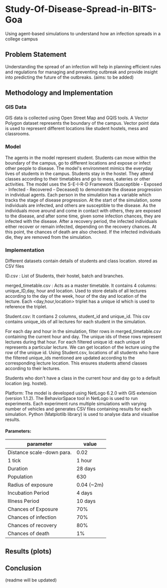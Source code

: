 # Study-Of-Disease-Spread-in-BITS-Goa
Using agent-based simulations to understand how an infection spreads in a college campus
## Problem Statement
Understanding the spread of an infection will help in planning efficient rules and regulations for managing and preventing outbreak and provide insight into predicting the future of the outbreaks.
(aims: to be added)
## Methodology and Implementation
### GIS Data
GIS data is collected using Open Street Map and GQIS tools. A Vector Polygon dataset represents the boundary of the campus. Vector point data is used to represent different locations like student hostels, mess and classrooms. 
### Model
The agents in the model represent student. Students can move within the boundary of the campus, go to different locations and expose or infect other people to disease.
The model's environment mimics the everyday lives of students in the campus. Students stay in the hostel. They attend classes according to their timetables and go to mess, eateries or other activities.
The model uses the S-E-I-R-D Framework (Susceptible - Exposed - Infected - Recovered – Deceased) to demonstrate the disease progression in individual agents. Each person in the simulation has a variable which tracks the stage of disease progression. At the start of the simulation, some individuals are infected, and others are susceptible to the disease. As the individuals move around and come in contact with others, they are exposed to the disease, and after some time, given some infection chances, they are infected with the disease. After a recovery period, the infected individuals either recover or remain infected, depending on the recovery chances. At this point, the chances of death are also checked. If the infected individuals die, they are removed from the simulation.
### Implementation
Different datasets contain details of students and class location. stored as CSV files

ID.csv : List of Students, their hostel, batch and branches.

merged_timetable.csv : Acts as a master timetable. It contains 4 columns: unique_ID,day, hour and location. Used to store details of all lectures according to the day of the week, hour of the day and location of the lecture. Each <day,hour,location> triplet has a unique id which is used to reference the triplet.

Student.csv: It contians 2 columns, student_id and unique_id. This csv contains unique_ids of all lectures for each student in the simulation.

For each day and hour in the simulation, filter rows in merged_timetable.csv containing the current hour and day. The unique ids of these rows represent lectures during that hour.
For each filtered unique id: each unique id represents a particular lecture. We can get location of the lecture using the row of the unique id. Using Student.csv, locations of all students who have the filtered unique_ids mentioned are updated according to the corresponding lecture location. This ensures students attend classes according to their lectures.

Students who don't have a class in the current hour and day go to a default location (eg. hostel). 

Platform: The model is developed using NetLogo 6.2.0 with GIS extension (version 1.1.2). The BehaviorSpace tool in NetLogo is used to run experiments. Each experiment runs multiple simulations with varying number of vehicles and generates CSV files containing results for each simulation. Python (Matplotlib library) is used to analyse data and visualise results.

#### Parameters: 

|parameter|value| 
|----|-------|  
|Distance scale-down para.| 0.02|
|1 tick| 1 hour|
|Duration|28 days|
|Population| 630|
|Radius of exposure| 0.04 (~2m)|
|Incubation Period|4 days|
|Illness Period|10 days|
|Chances of Exposure|70%|
|Chances of infection|70%|
|Chances of recovery|80%|
|Chances of death|1%|

## Results (plots)
## Conclusion
(readme will be updated)
